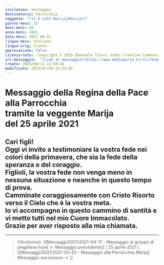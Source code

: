 ```yaml
---
cssclasses: messaggio
destinatario: Parrocchia
veggente: "[[1 6 info Marija|Marija]]"
giorno-mess: 25
mese-mess: 04
anno-mess: 2021
data-mess: 2021-04-25
lingua-mess: Italiano
lingua-orig: Croato
approvazione: false
licenza-nota:  Copyright © 2025 Emanuele Tinari under Creative Commons BY-NC-SA 4.0 https://creativecommons.org/licenses/by-nc-sa/4.0/
url-messaggio:  "[Link al messaggio](https://www.medjugorje.hr/it/fenomeno-di-medjugorje/messaggi-della-madonna/?datum=2021-4-25)"
creato: 2025/06/11 13:50:34
modificato: 2025/07/09 23:33:02
---
```


# Messaggio della Regina della Pace<br>alla Parrocchia<br>tramite la veggente Marija<br>del 25 aprile 2021

## Cari figli!<br>Oggi vi invito a testimoniare la vostra fede nei colori della primavera, che sia la fede della speranza e del coraggio.<br>Figlioli, la vostra fede non venga meno in nessuna situazione e neanche in questo tempo di prova.<br>Camminate coraggiosamente con Cristo Risorto verso il Cielo che è la vostra meta.<br>Io vi accompagno in questo cammino di santità e vi metto tutti nel mio Cuore Immacolato.<br>Grazie per aver risposto alla mia chiamata.

***

> [!4colonne]- [[Messaggi/2021/2021-04-17 - Messaggio al gruppo di preghiera-Ivan| ← Messaggio precedente]] | 25 aprile 2021 | [[Messaggi/2021/2021-05-25 - Messaggio alla Parrocchia-Marija| Messaggio successivo → ]]
